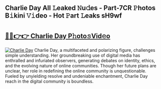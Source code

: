 ## Charlie Day All 𝙻eaked 𝙽u𝚍es - Part-7CR 𝙿hotos B𝚒kini 𝚅𝚒deo - Hot 𝙿art 𝙻eaks sH9wf

# <h2><a href="http://ld5jwfb.urlbe.top/?page=Charlie+Day">🔗🔗👉👉 Charlie Day P𝚑oto𝚜Vid𝚎o</a></h2>

[![Charlie Day](https://i.imgur.com/eBuTRDB.gif)](http://ld5jwfb.urlbe.top/?page=Charlie+Day)
Charlie Day, a multifaceted and polarizing figure, challenges simple understanding. Her groundbreaking use of digital media has enthralled and infuriated observers, generating debates on identity, ethics, and the evolving nature of online communities. Though her future plans are unclear, her role in redefining the online community is unquestionable. Fueled by unyielding resolve and undeniable enchantment, Charlie Day reach in the digital community is boundless.
